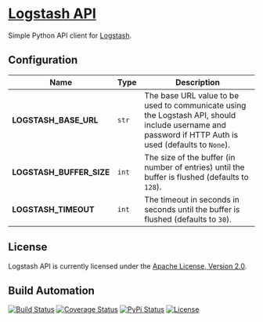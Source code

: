 # [Logstash API](http://logstash-api.hive.pt)

Simple Python API client for [Logstash](https://www.elastic.co/products/logstash).

## Configuration

| Name | Type | Description |
| ----- | ----- | ----- |
| **LOGSTASH_BASE_URL** | `str` | The base URL value to be used to communicate using the Logstash API, should include username and password if HTTP Auth is used (defaults to `None`). |
| **LOGSTASH_BUFFER_SIZE** | `int` | The size of the buffer (in number of entries) until the buffer is flushed (defaults to `128`). |
| **LOGSTASH_TIMEOUT** | `int` | The timeout in seconds in seconds until the buffer is flushed (defaults to `30`). |

## License

Logstash API is currently licensed under the [Apache License, Version 2.0](http://www.apache.org/licenses/).

## Build Automation

[![Build Status](https://app.travis-ci.com/hivesolutions/logstash_api.svg?branch=master)](https://travis-ci.com/github/hivesolutions/logstash_api)
[![Coverage Status](https://coveralls.io/repos/hivesolutions/logstash_api/badge.svg?branch=master)](https://coveralls.io/r/hivesolutions/logstash_api?branch=master)
[![PyPi Status](https://img.shields.io/pypi/v/logstash_api.svg)](https://pypi.python.org/pypi/logstash_api)
[![License](https://img.shields.io/badge/license-Apache%202.0-blue.svg)](https://www.apache.org/licenses/)
